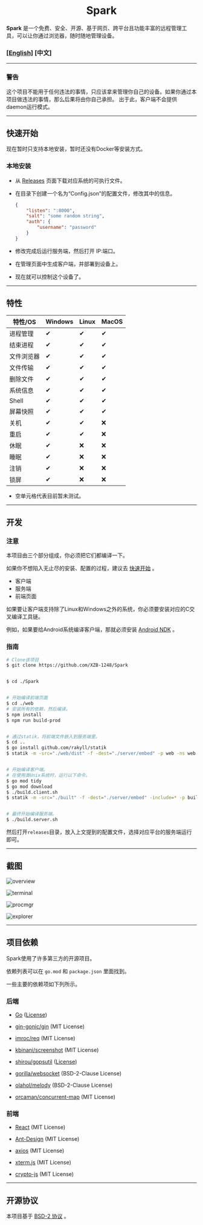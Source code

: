 <h1 align="center">Spark</h1>

**Spark** 是一个免费、安全、开源、基于网页、跨平台且功能丰富的远程管理工具，可以让你通过浏览器，随时随地管理设备。

### [[English]](./README.md) [中文]

---

### **警告**

这个项目不能用于任何违法的事情，只应该拿来管理你自己的设备。如果你通过本项目做违法的事情，那么后果将由你自己承担。 出于此，客户端不会提供daemon运行模式。

---

## **快速开始**

现在暂时只支持本地安装，暂时还没有Docker等安装方式。

### 本地安装

* 从 [Releases](https://github.com/XZB-1248/Spark/releases) 页面下载对应系统的可执行文件。
* 在目录下创建一个名为“Config.json”的配置文件，修改其中的信息。

  ```json
  {
	  "listen": ":8000",
	  "salt": "some random string",
	  "auth": {
		  "username": "password"
	  }
  }
  ```

* 修改完成后运行服务端，然后打开 IP:端口。
* 在管理页面中生成客户端，并部署到设备上。
* 现在就可以控制这个设备了。

---

## **特性**

| 特性/OS | Windows | Linux | MacOS |
|-------|---------|-------|-------|
| 进程管理  | ✔       | ✔     | ✔     |
| 结束进程  | ✔       | ✔     | ✔     |
| 文件浏览器 | ✔       | ✔     | ✔     |
| 文件传输  | ✔       | ✔     | ✔     |
| 删除文件  | ✔       | ✔     | ✔     |
| 系统信息  | ✔       | ✔     | ✔     |
| Shell | ✔       | ✔     | ✔     |
| 屏幕快照  | ✔       | ✔     | ✔     |
| 关机    | ✔       | ✔     | ❌     |
| 重启    | ✔       | ✔     | ❌     |
| 休眠    | ✔       | ❌     | ❌     |
| 睡眠    | ✔       | ❌     | ❌     |
| 注销    | ✔       | ❌     | ❌     |
| 锁屏    | ✔       | ❌     | ❌     |

* 空单元格代表目前暂未测试。

---

## **开发**

### 注意

本项目由三个部分组成，你必须把它们都编译一下。

如果你不想陷入无止尽的安装、配置的过程，建议去 [快速开始](#快速开始) 。

* 客户端
* 服务端
* 前端页面

如果要让客户端支持除了Linux和Windows之外的系统，你必须要安装对应的C交叉编译工具链。

例如，如果要给Android系统编译客户端，那就必须安装 [Android NDK](https://developer.android.com/ndk/downloads) 。

### 指南

```bash
# Clone该项目
$ git clone https://github.com/XZB-1248/Spark


$ cd ./Spark


# 开始编译前端页面
$ cd ./web
# 安装所有的依赖，然后编译。
$ npm install
$ npm run build-prod


# 通过statik，将前端文件嵌入到服务端里。
$ cd ..
$ go install github.com/rakyll/statik
$ statik -m -src="./web/dist" -f -dest="./server/embed" -p web -ns web


# 开始编译客户端。
# 在使用类Unix系统时，运行以下命令。
$ go mod tidy
$ go mod download
$ ./build.client.sh
$ statik -m -src="./built" -f -dest="./server/embed" -include=* -p built -ns built


# 最终开始编译服务端。
$ ./build.server.sh
```

然后打开`releases`目录，放入上文提到的配置文件，选择对应平台的服务端运行即可。

---

## 截图

![overview](./screenshots/overview.ZH.png)

![terminal](./screenshots/terminal.ZH.png)

![procmgr](./screenshots/procmgr.ZH.png)

![explorer](./screenshots/explorer.ZH.png)

---

## 项目依赖

Spark使用了许多第三方的开源项目。

依赖列表可以在 `go.mod` 和 `package.json` 里面找到。

一些主要的依赖项如下列所示。

### 后端

* [Go](https://github.com/golang/go) ([License](https://github.com/golang/go/blob/master/LICENSE))

* [gin-gonic/gin](https://github.com/gin-gonic/gin) (MIT License)

* [imroc/req](https://github.com/imroc/req) (MIT License)

* [kbinani/screenshot](https://github.com/kbinani/screenshot) (MIT License)

* [shirou/gopsutil](https://github.com/shirou/gopsutil) ([License](https://github.com/shirou/gopsutil/blob/master/LICENSE))

* [gorilla/websocket](https://github.com/gorilla/websocket) (BSD-2-Clause License)

* [olahol/melody](https://github.com/olahol/melody) (BSD-2-Clause License)

* [orcaman/concurrent-map](https://github.com/orcaman/concurrent-map) (MIT License)

### 前端

* [React](https://github.com/facebook/react) (MIT License)

* [Ant-Design](https://github.com/ant-design/ant-design) (MIT License)

* [axios](https://github.com/axios/axios) (MIT License)

* [xterm.js](https://github.com/xtermjs/xterm.js) (MIT License)

* [crypto-js](https://github.com/brix/crypto-js) (MIT License)

---

## 开源协议

本项目基于 [BSD-2 协议](./LICENSE) 。
